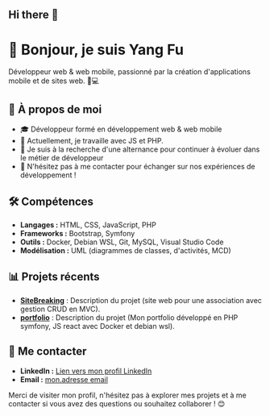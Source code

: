 ## Hi there 👋

# 👋 Bonjour, je suis Yang Fu

Développeur web & web mobile, passionné par la création d'applications mobile et de sites web. 🎨💻

## 🚀 À propos de moi

- 🎓 Développeur formé en développement web & web mobile
- 🌱 Actuellement, je travaille avec JS et PHP.
- 👀 Je suis à la recherche d'une alternance pour continuer à évoluer dans le métier de développeur
- 💬 N'hésitez pas à me contacter pour échanger sur nos expériences de développement !

## 🛠️ Compétences

- **Langages :** HTML, CSS, JavaScript, PHP
- **Frameworks :** Bootstrap, Symfony
- **Outils :** Docker, Debian WSL, Git, MySQL, Visual Studio Code
- **Modélisation :** UML (diagrammes de classes, d'activités, MCD)

## 📊 Projets récents

- **[SiteBreaking](https://github.com/Fu1Yang/SiteBreaking)** : Description du projet (site web pour une association avec gestion CRUD en MVC).
- **[portfolio](https://github.com/Fu1Yang/portfolio)** : Description du projet (Mon portfolio développé en PHP symfony, JS react avec Docker et debian wsl).

## 🤝 Me contacter

- **LinkedIn :** [Lien vers mon profil LinkedIn](https://www.linkedin.com/in/fu-yang-588646243/)
- **Email :** [mon.adresse email](mailto:fu.yang@outlook.fr)

Merci de visiter mon profil, n'hésitez pas à explorer mes projets et à me contacter si vous avez des questions ou souhaitez collaborer ! 😊

